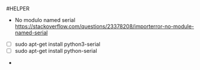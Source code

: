 #HELPER

* No modulo named serial
https://stackoverflow.com/questions/23378208/importerror-no-module-named-serial

- [ ] sudo apt-get install python3-serial
- [ ] sudo apt-get install python-serial

*
